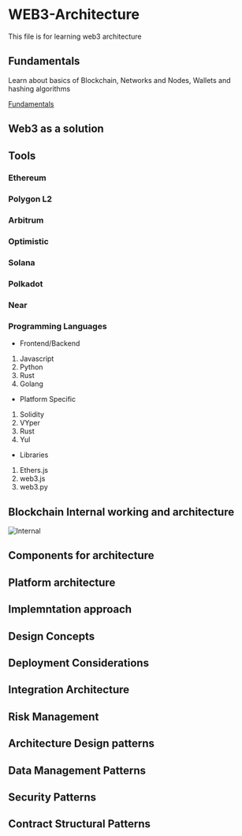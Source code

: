 # WEB3-Architecture

This file is for learning web3 architecture

## Fundamentals

Learn about basics of Blockchain, Networks and Nodes, Wallets and hashing algorithms

[Fundamentals](https://github.com/Verseium/web3-architecture/tree/main/Fundamentals)


## Web3 as a solution

## Tools

### Ethereum

### Polygon L2

### Arbitrum

### Optimistic

### Solana

### Polkadot

### Near

### Programming Languages

* Frontend/Backend

1. Javascript
2. Python
3. Rust
4. Golang


* Platform Specific

1. Solidity
2. VYper
3. Rust
4. Yul

* Libraries

1. Ethers.js
2. web3.js
3. web3.py

## Blockchain Internal working and architecture

![Internal]([https://github.com/Verseium/web3-architecture/blob/main/Diagrams/internal-architecture.drawio.png](https://github.com/Verseium/web3-architecture/blob/main/Diagrams/Internal-architecture.drawio.png))

## Components for architecture

## Platform architecture

## Implemntation approach

## Design Concepts

## Deployment Considerations

## Integration Architecture

## Risk Management

## Architecture Design patterns

## Data Management Patterns

## Security Patterns

## Contract Structural Patterns


